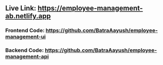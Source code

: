 ## Live Link: https://employee-management-ab.netlify.app
### Frontend Code: https://github.com/BatraAayush/employee-management-ui
### Backend Code: https://github.com/BatraAayush/employee-management-api
